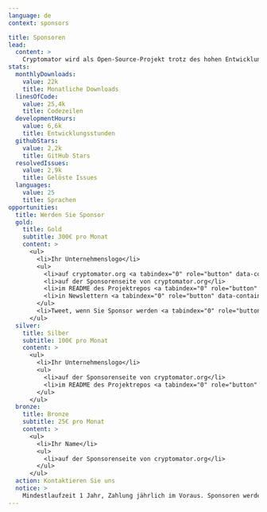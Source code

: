 ```yaml
---
language: de
context: sponsors

title: Sponsoren
lead:
  content: >
    Cryptomator wird als Open-Source-Projekt trotz des hohen Entwicklungs&shy;aufwands kostenlos bereitgestellt und ist daher auf Spenden angewiesen. Wenn Sie auch an der Weiterentwicklung interessiert sind, bieten wir Ihnen als Sponsor die Möglichkeit, uns öffentlich zu unterstützen.
stats:
  monthlyDownloads:
    value: 22k
    title: Monatliche Downloads
  linesOfCode:
    value: 25,4k
    title: Codezeilen
  developmentHours:
    value: 6,6k
    title: Entwicklungsstunden
  githubStars:
    value: 2,2k
    title: GitHub Stars
  resolvedIssues:
    value: 2,9k
    title: Gelöste Issues
  languages:
    value: 25
    title: Sprachen
opportunities:
  title: Werden Sie Sponsor
  gold:
    title: Gold
    subtitle: 300€ pro Monat
    content: >
      <ul>
        <li>Ihr Unternehmenslogo</li>
        <ul>
          <li>auf cryptomator.org <a tabindex="0" role="button" data-container="body" data-toggle="popover" data-trigger="focus" data-content="128k+ Impressionen pro Monat"><span class="glyphicon glyphicon-info-sign text-muted"></span></a></li>
          <li>auf der Sponsorenseite von cryptomator.org</li>
          <li>im README des Projektrepos <a tabindex="0" role="button" data-container="body" data-toggle="popover" data-trigger="focus" data-content="11,8k+ Besuche pro Monat"><span class="glyphicon glyphicon-info-sign text-muted"></span></a></li>
          <li>in Newslettern <a tabindex="0" role="button" data-container="body" data-toggle="popover" data-trigger="focus" data-content="4,3k+ Abonnenten"><span class="glyphicon glyphicon-info-sign text-muted"></span></a></li>
        </ul>
        <li>Tweet, wenn Sie Sponsor werden <a tabindex="0" role="button" data-container="body" data-toggle="popover" data-trigger="focus" data-content="2,9k+ Follower"><span class="glyphicon glyphicon-info-sign text-muted"></span></a></li>
      </ul>
  silver:
    title: Silber
    subtitle: 100€ pro Monat
    content: >
      <ul>
        <li>Ihr Unternehmenslogo</li>
        <ul>
          <li>auf der Sponsorenseite von cryptomator.org</li>
          <li>im README des Projektrepos <a tabindex="0" role="button" data-container="body" data-toggle="popover" data-trigger="focus" data-content="11,8k+ Besuche pro Monat"><span class="glyphicon glyphicon-info-sign text-muted"></span></a></li>
        </ul>
      </ul>
  bronze:
    title: Bronze
    subtitle: 25€ pro Monat
    content: >
      <ul>
        <li>Ihr Name</li>
        <ul>
          <li>auf der Sponsorenseite von cryptomator.org</li>
        </ul>
      </ul>
  action: Kontaktieren Sie uns
  notice: >
    Mindestlaufzeit 1 Jahr, Zahlung jährlich im Voraus. Sponsoren werden innerhalb der gewählten Kategorie chronologisch gelistet. Das Logo wird innerhalb von 5 Arbeitstagen nach Geldeingang online gestellt. Ihnen wird eine Rechnung mit ausgewiesener Umsatzsteuer ausgestellt.
---
```


